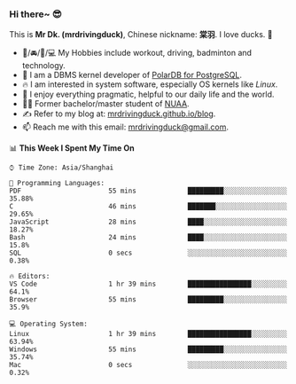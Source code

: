 ### Hi there~ 😎

This is **Mr Dk. (mrdrivingduck)**, Chinese nickname: **棠羽**. I love ducks. 🦆

- 💪/🚘/🏸/💻 My Hobbies include workout, driving, badminton and technology.
- 🍊 I am a DBMS kernel developer of [PolarDB for PostgreSQL](https://github.com/ApsaraDB/PolarDB-for-PostgreSQL).
- 🔥 I am interested in system software, especially OS kernels like *Linux*.
- 🔧 I enjoy everything pragmatic, helpful to our daily life and the world.
- 👨‍🎓 Former bachelor/master student of [NUAA](https://en.wikipedia.org/wiki/Nanjing_University_of_Aeronautics_and_Astronautics).
- ✍ Refer to my blog at: [mrdrivingduck.github.io/blog](https://www.mrdrivingduck.cn/blog/#/).
- 📫 Reach me with this email: [mrdrivingduck@gmail.com](mailto:mrdrivingduck@gmail.com).

<!--START_SECTION:waka-->
📊 **This Week I Spent My Time On** 

```text
⌚︎ Time Zone: Asia/Shanghai

💬 Programming Languages: 
PDF                      55 mins             █████████░░░░░░░░░░░░░░░░   35.88% 
C                        46 mins             ███████░░░░░░░░░░░░░░░░░░   29.65% 
JavaScript               28 mins             ████░░░░░░░░░░░░░░░░░░░░░   18.27% 
Bash                     24 mins             ████░░░░░░░░░░░░░░░░░░░░░   15.8% 
SQL                      0 secs              ░░░░░░░░░░░░░░░░░░░░░░░░░   0.38%

🔥 Editors: 
VS Code                  1 hr 39 mins        ████████████████░░░░░░░░░   64.1% 
Browser                  55 mins             █████████░░░░░░░░░░░░░░░░   35.9%

💻 Operating System: 
Linux                    1 hr 39 mins        ████████████████░░░░░░░░░   63.94% 
Windows                  55 mins             █████████░░░░░░░░░░░░░░░░   35.74% 
Mac                      0 secs              ░░░░░░░░░░░░░░░░░░░░░░░░░   0.32%

```


<!--END_SECTION:waka-->

<!-- ![Mr Dk.'s GitHub Stats](https://github-readme-stats.vercel.app/api?username=mrdrivingduck&count_private&show_icons=true&theme=buefy) -->

<!-- ![Most Used Languages](https://github-readme-stats.vercel.app/api/top-langs/?username=mrdrivingduck&exclude_repo=mips32-CPU,snort-tcp-socket&theme=buefy&layout=compact&langs_count=10) -->


<!--
**mrdrivingduck/mrdrivingduck** is a ✨ _special_ ✨ repository because its `README.md` (this file) appears on your GitHub profile.

Here are some ideas to get you started:

- 🔭 I’m currently working on ...
- 🌱 I’m currently learning ...
- 👯 I’m looking to collaborate on ...
- 🤔 I’m looking for help with ...
- 💬 Ask me about ...
- 📫 How to reach me: ...
- 😄 Pronouns: ...
- ⚡ Fun fact: ...
-->
